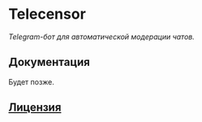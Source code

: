 # Telecensor
*Telegram-бот для автоматической модерации чатов.*
## Документация
Будет позже.
## [Лицензия](https://github.com/Kreiser1/Telecensor/blob/main/LICENSE)
